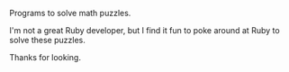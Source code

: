 Programs to solve math puzzles.

I'm not a great Ruby developer, but I find it fun to poke around at Ruby to solve these puzzles.

Thanks for looking.
